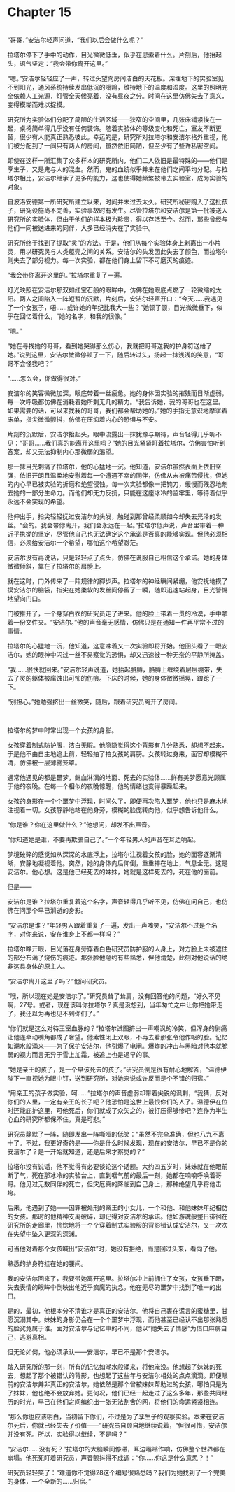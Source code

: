 # Chapter 15

<br>
“哥哥，”安洁尔轻声问道，“我们以后会做什么呢？”

拉塔尔停下了手中的动作，目光微微低垂，似乎在思索着什么。片刻后，他抬起头，语气坚定：“我会带你离开这里。”

“嗯。”安洁尔轻轻应了一声，转过头望向房间洁白的天花板。深埋地下的实验室见不到阳光，通风系统持续发出低沉的嗡鸣，维持地下的温度和湿度。这里的照明完全依赖人工光源，灯管全天候亮着，没有昼夜之分。时间在这里仿佛失去了意义，变得模糊而难以捉摸。

研究所为实验体们分配了简陋的生活区域——狭窄的空间里，几张床铺紧挨在一起，桌椅简单得几乎没有任何装饰。随着实验体的等级变化和死亡，室友不断更替，很少有人能真正熟悉彼此。幸运的是，研究所对拉塔尔和安洁尔格外重视，他们被分配到了一间只有两人的房间，虽然依旧简陋，但至少有了些许私密空间。

即使在这样一所汇集了众多样本的研究所内，他们二人依旧是最特殊的——他们是孪生子，又是鬼与人的混血。然而，鬼的血统似乎并未在他们之间平均分配。与拉塔尔相比，安洁尔继承了更多的能力，这也使得她频繁被带去实验室，成为实验的对象。

自波洛安德第一所研究所建立以来，时间并未过去太久。研究所秘密购入了这批孩子，研究设施尚不完善，实验事故时有发生。尽管拉塔尔和安洁尔是第一批被送入研究所的实验体，但由于他们的样本极为珍贵，得以存活至今。然而，那些曾经与他们一同被送进来的同伴，大多已经消失在了实验中。

研究所终于找到了提取“灵”的方法。于是，他们从每个实验体身上剥离出一小片灵，用以研究灵与人类躯壳之间的关系。安洁尔的头发因此失去了颜色，而拉塔尔则失去了部分视力。每一次实验，都在他们身上留下不可磨灭的痕迹。

“我会带你离开这里的。”拉塔尔重复了一遍。

灯光映照在安洁尔那双如红宝石般的眼眸中，仿佛在她眼底点燃了一轮微缩的太阳。两人之间陷入一阵短暂的沉默，片刻后，安洁尔轻声开口：“今天……我遇见了一个女孩子，唔……或许她的年纪比我大一些？”她顿了顿，目光微微垂下，似乎在回忆着什么，“她的名字，和我的很像。”

“嗯。”

“她在寻找她的哥哥，看到她哭得那么伤心，我就把哥哥送我的护身符送给了她。”说到这里，安洁尔微微停顿了一下，随后转过头，扬起一抹浅浅的笑意，“哥哥不会怪我吧？”

“……怎么会，你做得很对。”

安洁尔的笑容微微加深，眼底带着一丝疲惫。她的身体因实验的摧残而日渐虚弱，每一次呼吸都仿佛在消耗着她所剩无几的精力。“我告诉她，我的哥哥也在这里。如果需要的话，可以来找我的哥哥，我们都会帮助她的。”她的手指无意识地摩挲着床单，指尖微微颤抖，仿佛在压抑着内心的恐惧与不安。

片刻的沉默后，安洁尔抬起头，眼中流露出一抹犹豫与期待，声音轻得几乎听不见：“哥哥……我们真的能离开这里吗？”她的目光紧紧盯着拉塔尔，仿佛害怕听到答案，却又无法抑制内心那微弱的渴望。

那一抹目光刺痛了拉塔尔，他的心猛地一沉。他知道，安洁尔虽然表面上依旧坚强，依旧开朗且温柔地安慰着每一个遭遇不幸的同伴，仿佛从未被痛苦侵扰，但她的内心早已被实验的折磨和绝望侵蚀。每一次实验都像一把钝刀，缓慢而残忍地剜去她的一部分生命力。而他们却无力反抗，只能在这座冰冷的监牢里，等待着似乎永远不会实现的希望。

他伸出手，指尖轻轻抚过安洁尔的头发，触碰到那曾经柔顺如今却失去光泽的发丝。“会的。我会带你离开，我们会永远在一起。”拉塔尔低声说，声音里带着一种近乎执拗的坚定，尽管他自己也无法确定这个承诺是否真的能够实现。但他必须相信，必须给安洁尔一个希望，哪怕这个希望渺茫。

安洁尔没有再说话，只是轻轻点了点头，仿佛在说服自己相信这个承诺。她的身体微微倾斜，靠在了拉塔尔的肩膀上。

就在这时，门外传来了一阵规律的脚步声。拉塔尔的神经瞬间紧绷，他安抚地摸了摸安洁尔的脑袋，指尖在她柔软的发丝间停留了一瞬，随即迅速站起身，目光警惕地望向门口。

门被推开了，一个身穿白衣的研究员走了进来。他的脸上带着一贯的冷漠，手中拿着一份文件夹。“安洁尔。”他的声音毫无感情，仿佛只是在通知一件再平常不过的事情。

拉塔尔的心猛地一沉，他知道，这意味着又一次实验即将开始。他回头看了一眼安洁尔，她的眼神中闪过一丝不易察觉的恐惧，却又迅速被一种无奈的平静所掩盖。

“我……很快就回来。”安洁尔轻声说道，她抬起胳膊，胳膊上缠绕着层层绷带，失去了灵的躯体被腐蚀出可怖的伤痕。下床的时候，她的身体微微摇晃，踉跄了一下。

“别担心。”她勉强挤出一丝微笑，随后，跟着研究员离开了房间。

<br>

拉塔尔的梦中时常出现一个女孩的身影。

女孩穿着制式防护服，洁白无瑕。他隐隐觉得这个背影有几分熟悉，却想不起来，于是他不由自主地追上前，轻轻拍了拍女孩的肩膀。女孩转过身来，面容却模糊不清，仿佛被一层薄雾笼罩。

通常他遇见的都是噩梦，鲜血淋漓的地面、死去的实验体……鲜有美梦愿意光顾属于他的夜晚。在每一个相似的夜晚惊醒，他的情绪也变得暴躁起来。

女孩的身影在一个个噩梦中浮现，时间久了，即便再次陷入噩梦，他也只是麻木地注视着一切。女孩静静地站在他身旁，模糊的脸庞转向他，似乎想告诉他什么。

“你是谁？你在这里做什么？”他想问，却发不出声音。

“你知道她是谁，不要再欺骗自己了。”一个年轻男人的声音在耳边响起。

梦境破碎的感觉如从深深的水底浮上，拉塔尔注视着女孩的脸，她的面容逐渐清晰，安静地凝视着他。突然，她的身体向后仰倒，重重摔在地上，气息全无。这是安洁尔。他心想。这是他已经死去的妹妹，她就是这样死去的，死在他的面前。

但是——

安洁尔是谁？拉塔尔重复着这个名字，声音轻得几乎听不见，仿佛在问自己，也仿佛在问那个早已消逝的身影。

“安洁尔是谁？”年轻男人跟着重复了一遍，发出一声嗤笑，“安洁尔不过是个名字，对你来说，安在谁身上不都一样吗？”

拉塔尔睁开眼，目光落在身旁穿着白色研究员防护服的人身上，对方脸上未被遮住的部分布满了烧伤的痕迹。那张脸他隐约有些熟悉，但他清楚，此刻对他说话的绝非这具身体的原主人。

“安洁尔离开这里了吗？”他问研究员。

“哦，所以现在她是安洁尔了。”研究员耸了耸肩，没有回答他的问题，“好久不见啊，27号。或者，现在该叫你拉塔尔？真是没想到，当年匆忙之中让你把她带走了，我还以为再也见不到你们了。”

“你们就是这么对待王室血脉的？”拉塔尔试图挤出一声嘲讽的冷笑，但浑身的剧痛让他连牵动嘴角都成了奢望。他索性闭上双眼，不再去看那张令他作呕的脸。记忆如潮水般涌来——为了保护安洁尔，他引爆了电闸。爆炸的冲击与黑暗对他本就脆弱的视力而言无异于雪上加霜，被追上也是迟早的事。

“她是亲王的孩子，是一个早该死去的孩子。”研究员倒是很有耐心地解答，“温德伊陛下一直视她为眼中钉，送到研究所，对她来说或许反而是个不错的归宿。”

“用亲王的孩子做实验，呵……”拉塔尔的声音虚弱却带着尖锐的讽刺，“我猜，反对你们的人里，一定有亲王的长子吧？他恐怕是这世上最恨你们的人了。温德伊在位时还能庇护这里，可他死后，你们就成了众矢之的，被打压得够惨吧？连作为半生心血的研究所都保不住，真是可悲。”

研究员静默了一阵，随即发出一阵嘶哑的低笑：“虽然不完全准确，但也八九不离十了。不过，我更好奇的是——你是什么时候发现，现在的安洁尔，早已不是你的安洁尔了？是一开始就知道，还是后来才察觉的？”

拉塔尔没有说话，他不觉得有必要谈论这个话题。大约四五岁时，妹妹就在他眼前断了气，死在那冰冷的实验台上，直到咽气前的最后一刻，她都在喃喃呼唤着哥哥。他见过无数同伴的死亡，但灾厄真的降临到自己身上，那种绝望几乎将他击垮。

后来，他遇到了她——因罪被处刑的亲王的小女儿，一个和他、和他妹妹年纪相仿的女孩。那时的他精神支离破碎，却记得对安洁尔的承诺。他如游魂般整日徘徊在研究所的走廊里，恍惚地将一个个穿着制式实验服的背影错认成安洁尔，又一次次在失望中坠入更深的深渊。

可当他对着那个女孩喊出“安洁尔”时，她没有拒绝，而是回过头来，看向了他。

熟悉的护身符挂在她的腰间。

我的安洁尔回来了，我要带她离开这里。拉塔尔冲上前拥住了女孩，女孩垂下眼，失去表情的眼眸中倒映出他近乎疯魔的执念。他在无尽的噩梦中找到了唯一的出口。

是的，最初，他根本分不清谁才是真正的安洁尔。他将自己裹在谎言的蜜糖里，甘愿沉溺其中。妹妹的身影仍会在一个个噩梦中浮现，而他甚至已经认不出那张熟悉的脸究竟属于谁。面对安洁尔与记忆中的不同，他以“她失去了情感”为借口麻痹自己，逃避真相。

但无论如何，他必须承认——安洁尔，早已不是那个安洁尔。  

踏入研究所的那一刻，所有的记忆如潮水般涌来，将他淹没。他想起了妹妹的死去，想起了那个被错认的背影，也想起了这些年与安洁尔相处的点点滴滴。即便眼前的安洁尔并非真正的安洁尔，她依然是那个曾被妹妹帮助过的女孩，哪怕只是为了妹妹，他也绝不会放弃她。更何况，他们已经一起走过了这么多年，那些共同经历的时光，早已在他们之间编织出一张无法割舍的网，将他们的命运紧紧相连。

“那么你也应该明白，当初留下你们，不过是为了孪生子的观察实验。本来在安洁尔死后，你就已经失去了价值——”研究员自顾自地继续说着，“但很可惜，安洁尔并没有死。所以，实验得以继续，不是吗？”

“安洁尔……没有死？”拉塔尔的大脑瞬间停滞，耳边嗡嗡作响，仿佛整个世界都在崩塌。他死死盯着研究员，声音颤抖得不成调：“你……你这是什么意思？！”

研究员轻轻笑了：“难道你不觉得28这个编号很熟悉吗？我们为她找到了一个完美的身体，一个全新的……归宿。”
